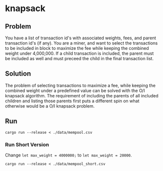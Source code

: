 # knapsack

## Problem
You have a list of transaction id's with associated weights, fees, and parent transaction id's (if any).
You are a miner, and want to select the transactions to be included in block to maximize the fee while keeping the combined weight under 4,000,000.
If a child transaction is included, the parent must be included as well and must preceed the child in the final transaction list.

## Solution
The problem of selecting transactions to maximize a fee, while keeping the combined weight under a predefined value can be solved with the O/I knapsack algorithm.
The requirement of including the parents of all included children and listing those parents first puts a different spin on what otherwise would be a O/I knapsack problem.

## Run
```
cargo run --release < ./data/mempool.csv
```

### Run Short Version
Change `let max_weight = 4000000;` to `let max_weight = 20000`.

```
cargo run --release < ./data/mempool_short.csv
```

